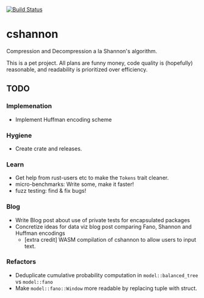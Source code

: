 [![Build Status](https://travis-ci.com/callpraths/cshannon.svg?branch=master)](https://travis-ci.com/github/callpraths/cshannon)

# cshannon

Compression and Decompression a la Shannon's algorithm.

This is a pet project. All plans are funny money, code quality is (hopefully)
reasonable, and readability is prioritized over efficiency.

## TODO

### Implemenation

* Implement Huffman encoding scheme

### Hygiene

* Create crate and releases.

### Learn

* Get help from rust-users etc to make the `Tokens` trait cleaner.
* micro-benchmarks: Write some, make it faster!
* fuzz testing: find & fix bugs!

### Blog

* Write Blog post about use of private tests for encapsulated packages
* Concretize ideas for data viz blog post comparing Fano, Shannon and Huffman
  encodings
  * [extra credit] WASM compilation of cshannon to allow users to input text.

### Refactors

* Deduplicate cumulative probability computation in `model::balanced_tree` vs
  `model::fano`
* Make `model::fano::Window` more readable by replacing tuple with struct.